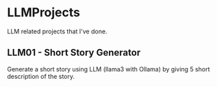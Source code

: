# LLMProjects
LLM related projects that I've done.

## LLM01 - Short Story Generator
Generate a short story using LLM (llama3 with Ollama) by giving 5 short description of the story.
